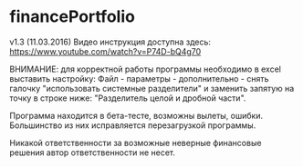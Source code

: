 # financePortfolio
v1.3 (11.03.2016)
Видео инструкция доступна здесь:
https://www.youtube.com/watch?v=P74D-bQ4g70

ВНИМАНИЕ: для корректной работы программы необходимо в excel выставить настройку: Файл - параметры - дополнительно - снять галочку "использовать системные разделители" и заменить запятую на точку в строке ниже: "Разделитель целой и дробной части".

Программа находится в бета-тесте, возможны вылеты, ошибки. Большинство из них исправляется перезагрузкой программы.

Никакой ответственности за возможные неверные финансовые решения автор ответственности не несет.
